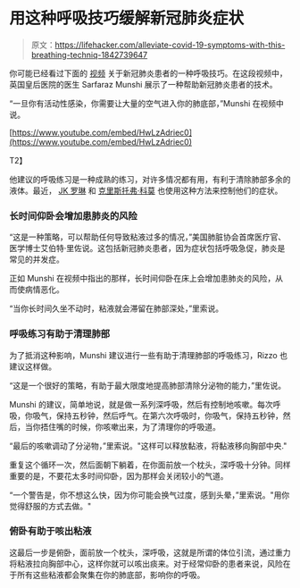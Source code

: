 # 用这种呼吸技巧缓解新冠肺炎症状

> 原文：<https://lifehacker.com/alleviate-covid-19-symptoms-with-this-breathing-techniq-1842739647>

你可能已经看过下面的 [视频](https://www.youtube.com/watch?v=HwLzAdriec0&amp=&feature=youtu.be) 关于新冠肺炎患者的一种呼吸技巧。在这段视频中，英国皇后医院的医生 Sarfaraz Munshi 展示了一种帮助新冠肺炎患者的技术。



“一旦你有活动性感染，你需要让大量的空气进入你的肺底部，”Munshi 在视频中说。

[https://www.youtube.com/embed/HwLzAdriec0](https://www.youtube.com/embed/HwLzAdriec0)

T2】

他建议的呼吸练习是一种成熟的练习，对许多情况都有用，有利于清除肺部多余的液体。最近， [JK 罗琳](https://twitter.com/jk_rowling/status/1247121896082157568?ref_src=twsrc%5Etfw%7Ctwcamp%5Etweetembed%7Ctwterm%5E1247121896082157568&ref_url=https%3A%2F%2Fwww.today.com%2Fhealth%2Fcoronavirus-breathing-technique-may-help-covid-19-patients-breathe-better-t177870) 和 [克里斯托弗·科莫](https://twitter.com/ChrisCuomo/status/1247533490230317062?ref_src=twsrc%5Etfw%7Ctwcamp%5Etweetembed%7Ctwterm%5E1247533490230317062&ref_url=https%3A%2F%2Fwww.today.com%2Fhealth%2Fcoronavirus-breathing-technique-may-help-covid-19-patients-breathe-better-t177870) 也使用这种方法来控制他们的症状。

### 长时间仰卧会增加患肺炎的风险

“这是一种策略，可以帮助任何导致粘液过多的情况，”美国肺脏协会首席医疗官、医学博士艾伯特·里佐说。这包括新冠肺炎患者，因为症状包括呼吸急促，肺炎是常见的并发症。

正如 Munshi 在视频中指出的那样，长时间仰卧在床上会增加患肺炎的风险，从而使病情恶化。

“当你长时间久坐不动时，粘液就会滞留在肺部深处，”里索说。

### 呼吸练习有助于清理肺部

为了抵消这种影响，Munshi 建议进行一些有助于清理肺部的呼吸练习，Rizzo 也建议这样做。

“这是一个很好的策略，有助于最大限度地提高肺部清除分泌物的能力，”里佐说。

Munshi 的建议，简单地说，就是做一系列深呼吸，然后有控制地咳嗽。每次呼吸，你吸气，保持五秒钟，然后呼气。在第六次呼吸时，你吸气，保持五秒钟，然后，当你捂住嘴的时候，你咳嗽出来，为了清理你的呼吸道。

“最后的咳嗽调动了分泌物，”里索说。"这样可以释放黏液，将黏液移向胸部中央."

重复这个循环一次，然后面朝下躺着，在你面前放一个枕头，深呼吸十分钟。同样重要的是，不要花太多时间仰卧，因为那样会关闭较小的气道。

“一个警告是，你不想这么快，因为你可能会换气过度，感到头晕，”里索说。"用你觉得舒服的方式去做。"

### 俯卧有助于咳出粘液

这最后一步是俯卧，面前放一个枕头，深呼吸，这就是所谓的体位引流，通过重力将粘液拉向胸部中心，这样你就可以咳出痰来。对于经常仰卧的患者来说，风险在于所有这些粘液都会聚集在你的肺底部，影响你的呼吸。